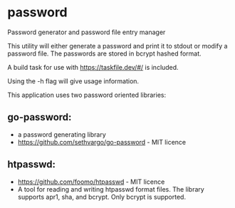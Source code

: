 # password

Password generator and password file entry manager

This utility will either generate a password and print it to stdout or modify a
password file. The passwords are stored in bcrypt hashed format.

A build task for use with https://taskfile.dev/#/ is included.

Using the -h flag will give usage information.

This application uses two password oriented libraries:

## go-password:

- a password generating library
- https://github.com/sethvargo/go-password - MIT licence

## htpasswd:

- https://github.com/foomo/htpasswd - MIT licence
- A tool for reading and writing htpasswd format files. The library supports apr1, sha, and bcrypt. Only bcrypt is
  supported.


